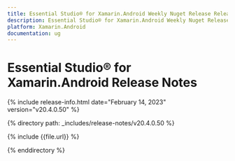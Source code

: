 ```yaml
---
title: Essential Studio® for Xamarin.Android Weekly Nuget Release Release Notes  
description: Essential Studio® for Xamarin.Android Weekly Nuget Release Release Notes  
platform: Xamarin.Android
documentation: ug
---
```


# Essential Studio® for Xamarin.Android  Release Notes  

{% include release-info.html date="February 14, 2023"  version="v20.4.0.50" %} 

{% directory path: _includes/release-notes/v20.4.0.50 %}

{% include {{file.url}} %}

{% enddirectory %}


